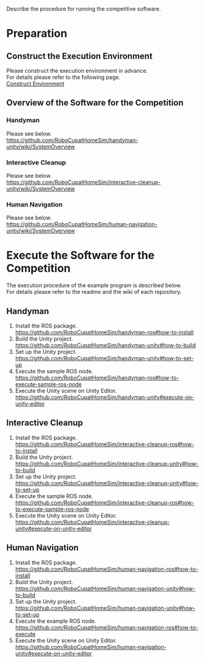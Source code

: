 Describe the procedure for running the competitive software.

# Preparation

## Construct the Execution Environment
Please construct the execution environment in advance.  
For details please refer to the following page.  
[Construct Environment](Environment.md)


## Overview of the Software for the Competition

### Handyman

Please see below.  
https://github.com/RoboCupatHomeSim/handyman-unity/wiki/SystemOverview

### Interactive Cleanup

Please see below.  
https://github.com/RoboCupatHomeSim/interactive-cleanup-unity/wiki/SystemOverview

### Human Navigation

Please see below.  
https://github.com/RoboCupatHomeSim/human-navigation-unity/wiki/SystemOverview

# Execute the Software for the Competition

The execution procedure of the example program is described below.  
For details please refer to the readme and the wiki of each repository.

## Handyman
1. Install the ROS package.  
https://github.com/RoboCupatHomeSim/handyman-ros#how-to-install
1. Build the Unity project.  
https://github.com/RoboCupatHomeSim/handyman-unity#how-to-build
1. Set up the Unity project.  
https://github.com/RoboCupatHomeSim/handyman-unity#how-to-set-up
1. Execute the sample ROS node.  
https://github.com/RoboCupatHomeSim/handyman-ros#how-to-execute-sample-ros-node
1. Execute the Unity scene on Unity Editor.  
https://github.com/RoboCupatHomeSim/handyman-unity#execute-on-unity-editor

## Interactive Cleanup
1. Install the ROS package.  
https://github.com/RoboCupatHomeSim/interactive-cleanup-ros#how-to-install
1. Build the Unity project.  
https://github.com/RoboCupatHomeSim/interactive-cleanup-unity#how-to-build
1. Set up the Unity project.  
https://github.com/RoboCupatHomeSim/interactive-cleanup-unity#how-to-set-up
1. Execute the sample ROS node.  
https://github.com/RoboCupatHomeSim/interactive-cleanup-ros#how-to-execute-sample-ros-node
1. Execute the Unity scene on Unity Editor.  
https://github.com/RoboCupatHomeSim/interactive-cleanup-unity#execute-on-unity-editor

## Human Navigation
1. Install the ROS package.  
https://github.com/RoboCupatHomeSim/human-navigation-ros#how-to-install
1. Build the Unity project.  
https://github.com/RoboCupatHomeSim/human-navigation-unity#how-to-build
1. Set up the Unity project.  
https://github.com/RoboCupatHomeSim/human-navigation-unity#how-to-set-up
1. Execute the example ROS node.  
https://github.com/RoboCupatHomeSim/human-navigation-ros#how-to-execute
1. Execute the Unity scene on Unity Editor.  
https://github.com/RoboCupatHomeSim/human-navigation-unity#execute-on-unity-editor
